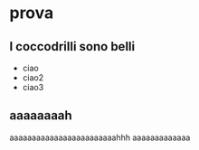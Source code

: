 # prova
## I coccodrilli sono belli ##
* ciao
* ciao2
* ciao3
## aaaaaaaah ##
aaaaaaaaaaaaaaaaaaaaaaaahhh
aaaaaaaaaaaaa

